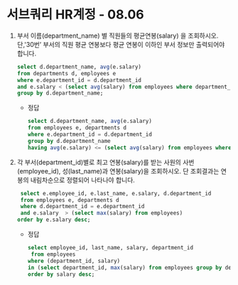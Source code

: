 # 서브쿼리 HR계정 - 08.06

1. 부서 이름(department_name) 별 직원들의 평균연봉(salary) 을 조회하시오.단,'30번’ 부서의 직원 평균 연봉보다 평균 연봉이 이하인 부서 정보만 출력되어야 합니다. 

   ```sql
   select d.department_name, avg(e.salary) 
   from departments d, employees e 
   where e.department_id = d.department_id 
   and e.salary < (select avg(salary) from employees where department_id = 30) 
   group by d.department_name;
   ```

   - 정답

     ```sql
     select d.department_name, avg(e.salary)
     from employees e, departments d
     where e.department_id = d.department_id
     group by d.department_name
     having avg(e.salary) <= (select avg(salary) from employees where department_id =30);
     ```

     

2. 각 부서(department_id)별로 최고 연봉(salary)를 받는 사원의 사번(employee_id), 성(last_name)과 연봉(salary)을 조회하시오. 단 조회결과는 연봉의 내림차순으로 정렬되어 나타나야 합니다.

   ```sql
    select e.employee_id, e.last_name, e.salary, d.department_id
    from employees e, departments d
    where d.department_id = e.department_id
    and e.salary  > (select max(salary) from employees)
   order by e.salary desc;
   ```

   - 정답

     ```sql
     select employee_id, last_name, salary, department_id
      from employees
     where (department_id, salary) 
     in (select department_id, max(salary) from employees group by department_id)
     order by salary desc;
     ```

     